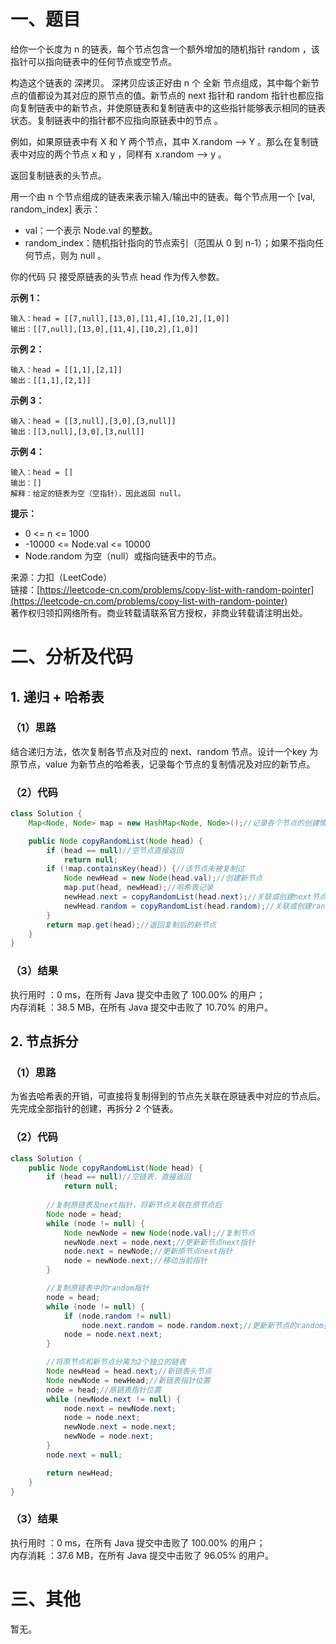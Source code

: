 # 一、题目
给你一个长度为 n 的链表，每个节点包含一个额外增加的随机指针 random ，该指针可以指向链表中的任何节点或空节点。      
      
构造这个链表的 深拷贝。 深拷贝应该正好由 n 个 全新 节点组成，其中每个新节点的值都设为其对应的原节点的值。新节点的 next 指针和 random 指针也都应指向复制链表中的新节点，并使原链表和复制链表中的这些指针能够表示相同的链表状态。复制链表中的指针都不应指向原链表中的节点 。     
     
例如，如果原链表中有 X 和 Y 两个节点，其中 X.random --> Y 。那么在复制链表中对应的两个节点 x 和 y ，同样有 x.random --> y 。     
     
返回复制链表的头节点。     
     
用一个由 n 个节点组成的链表来表示输入/输出中的链表。每个节点用一个 [val, random_index] 表示：     
- val：一个表示 Node.val 的整数。
- random_index：随机指针指向的节点索引（范围从 0 到 n-1）；如果不指向任何节点，则为  null 。
      
      
你的代码 只 接受原链表的头节点 head 作为传入参数。    
     
**示例 1：**     
```
输入：head = [[7,null],[13,0],[11,4],[10,2],[1,0]]
输出：[[7,null],[13,0],[11,4],[10,2],[1,0]]
```
**示例 2：**     
```
输入：head = [[1,1],[2,1]]
输出：[[1,1],[2,1]]
```
**示例 3：**     
```
输入：head = [[3,null],[3,0],[3,null]]
输出：[[3,null],[3,0],[3,null]]
```
**示例 4：**     
```
输入：head = []
输出：[]
解释：给定的链表为空（空指针），因此返回 null。
```
**提示：**    
- 0 <= n <= 1000
- -10000 <= Node.val <= 10000
- Node.random 为空（null）或指向链表中的节点。
     
     
来源：力扣（LeetCode）      
链接：[https://leetcode-cn.com/problems/copy-list-with-random-pointer](https://leetcode-cn.com/problems/copy-list-with-random-pointer)      
著作权归领扣网络所有。商业转载请联系官方授权，非商业转载请注明出处。    
# 二、分析及代码    
## 1. 递归 + 哈希表
### （1）思路
结合递归方法，依次复制各节点及对应的 next、random 节点。设计一个key 为原节点，value 为新节点的哈希表，记录每个节点的复制情况及对应的新节点。    
### （2）代码
```java
class Solution {
    Map<Node, Node> map = new HashMap<Node, Node>();//记录各个节点的创建情况，key为原节点，value为新节点

    public Node copyRandomList(Node head) {
        if (head == null)//空节点直接返回
            return null;
        if (!map.containsKey(head)) {//该节点未被复制过
            Node newHead = new Node(head.val);//创建新节点
            map.put(head, newHead);//哈希表记录
            newHead.next = copyRandomList(head.next);//关联或创建next节点
            newHead.random = copyRandomList(head.random);//关联或创建random节点
        }
        return map.get(head);//返回复制后的新节点
    }
}
```
### （3）结果
执行用时 ：0 ms，在所有 Java 提交中击败了 100.00% 的用户；    
内存消耗 ：38.5 MB，在所有 Java 提交中击败了 10.70% 的用户。      
## 2. 节点拆分
### （1）思路
为省去哈希表的开销，可直接将复制得到的节点先关联在原链表中对应的节点后。先完成全部指针的创建，再拆分 2 个链表。      
### （2）代码
```java
class Solution {
    public Node copyRandomList(Node head) {
        if (head == null)//空链表，直接返回
            return null;
        
        //复制原链表及next指针，将新节点关联在原节点后
        Node node = head;
        while (node != null) {
            Node newNode = new Node(node.val);//复制节点
            newNode.next = node.next;//更新新节点next指针
            node.next = newNode;//更新原节点next指针
            node = newNode.next;//移动当前指针
        }

        //复制原链表中的random指针
        node = head;
        while (node != null) {
            if (node.random != null)
                node.next.random = node.random.next;//更新新节点的random指针
            node = node.next.next;
        }

        //将原节点和新节点分离为2个独立的链表
        Node newHead = head.next;//新链表头节点
        Node newNode = newHead;//新链表指针位置
        node = head;//原链表指针位置
        while (newNode.next != null) {
            node.next = newNode.next;
            node = node.next;
            newNode.next = node.next;
            newNode = node.next;
        }
        node.next = null;

        return newHead;
    }
}
```
### （3）结果
执行用时 ：0 ms，在所有 Java 提交中击败了 100.00% 的用户；    
内存消耗 ：37.6 MB，在所有 Java 提交中击败了 96.05% 的用户。      
# 三、其他
暂无。  
